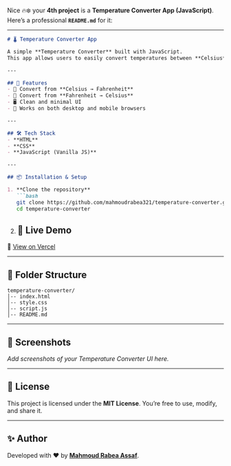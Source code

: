 Nice 🔥❄️ your **4th project** is a **Temperature Converter App (JavaScript)**.
Here’s a professional **`README.md`** for it:

---

````markdown
# 🌡️ Temperature Converter App

A simple **Temperature Converter** built with JavaScript.  
This app allows users to easily convert temperatures between **Celsius** and **Fahrenheit**.

---

## 🚀 Features
- 🔄 Convert from **Celsius → Fahrenheit**  
- 🔄 Convert from **Fahrenheit → Celsius**  
- 🖥️ Clean and minimal UI  
- 📱 Works on both desktop and mobile browsers  

---

## 🛠️ Tech Stack
- **HTML**  
- **CSS**  
- **JavaScript (Vanilla JS)**  

---

## 📦 Installation & Setup

1. **Clone the repository**  
   ```bash
   git clone https://github.com/mahmoudrabea321/temperature-converter.git
   cd temperature-converter
````

2. ## 🚀 Live Demo
🔗 [View on Vercel](https://change-tempature.vercel.app/)


---


## 📂 Folder Structure

```
temperature-converter/
│-- index.html
│-- style.css
│-- script.js
│-- README.md
```

---

## 📸 Screenshots

*Add screenshots of your Temperature Converter UI here.*

---

## 📜 License

This project is licensed under the **MIT License**.
You’re free to use, modify, and share it.

---

## ✨ Author

Developed with ❤️ by [**Mahmoud Rabea Assaf**](https://github.com/mahmoudrabea321).



